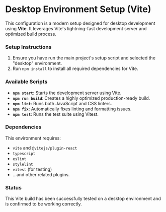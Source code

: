 # Desktop Environment Setup (Vite)

This configuration is a modern setup designed for desktop development using **Vite**. It leverages Vite's lightning-fast development server and optimized build process.

### Setup Instructions

1.  Ensure you have run the main project's setup script and selected the "desktop" environment.
2.  Run `npm install` to install all required dependencies for Vite.

### Available Scripts

-   **`npm start`**: Starts the development server using Vite.
-   **`npm run build`**: Creates a highly optimized production-ready build.
-   **`npm lint`**: Runs both JavaScript and CSS linters.
-   **`npm fix`**: Automatically fixes linting and formatting issues.
-   **`npm test`**: Runs the test suite using Vitest.

### Dependencies

This environment requires:
-   `vite` and `@vitejs/plugin-react`
-   `typescript`
-   `eslint`
-   `stylelint`
-   `vitest` (for testing)
-   ...and other related plugins.

### Status
This Vite build has been successfully tested on a desktop environment and is confirmed to be working correctly.
